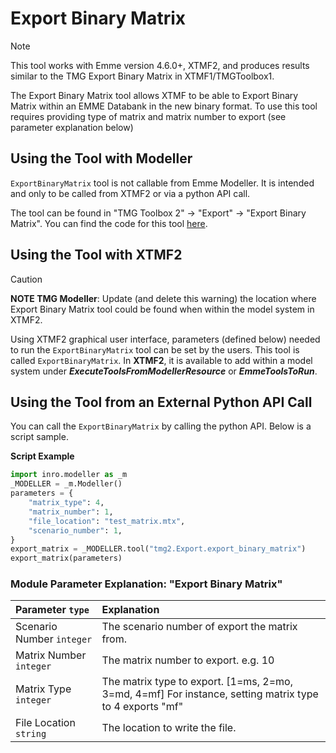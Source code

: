 # **Export Binary Matrix**
> [!NOTE]
>This tool works with Emme version 4.6.0+, XTMF2, and produces results similar to the TMG Export Binary Matrix in XTMF1/TMGToolbox1.

The Export Binary Matrix tool allows XTMF to be able to Export Binary Matrix within an EMME Databank in the new binary format. To use this tool requires providing type of matrix and matrix number to export (see parameter explanation below)

## **Using the Tool with Modeller**
`ExportBinaryMatrix` tool is not callable from Emme Modeller. It is intended and only to be called from XTMF2 or via a python API call.

The tool can be found in "TMG Toolbox 2" -> "Export" -> "Export Binary Matrix". You can
find the code for this tool [here](https://github.com/TravelModellingGroup/TMG.EMME/blob/master/TMG.EMME/TMGToolbox2/src/Export/export_binary_matrix.py).

## **Using the Tool with XTMF2**
> [!CAUTION]
> **NOTE TMG Modeller**: Update (and delete this warning) the location where Export Binary Matrix tool could be found when within the model system in XTMF2.

Using XTMF2 graphical user interface, parameters (defined below) needed to run the `ExportBinaryMatrix` tool can be set by the users. This tool is called `ExportBinaryMatrix`. In **XTMF2**, it is available to add within a model system under ***ExecuteToolsFromModellerResource*** or ***EmmeToolsToRun***.

## **Using the Tool from an External Python API Call**
You can call the `ExportBinaryMatrix` by calling the python API. Below is a script sample.

**Script Example**
```python
import inro.modeller as _m
_MODELLER = _m.Modeller()
parameters = {
    "matrix_type": 4,
    "matrix_number": 1,
    "file_location": "test_matrix.mtx",
    "scenario_number": 1,
}
export_matrix = _MODELLER.tool("tmg2.Export.export_binary_matrix")
export_matrix(parameters)
```

### Module Parameter Explanation: "Export Binary Matrix"

|Parameter `type`|Explanation|
| :----------------------------- | :---------------------------------------------- |
| Scenario Number `integer` |The scenario number of export the matrix from.|
| Matrix Number `integer` |The matrix number to export. e.g. 10|
| Matrix Type `integer` |The matrix type to export. [1=ms, 2=mo, 3=md, 4=mf] For instance, setting matrix type to 4 exports "mf"|
| File Location `string` |The location to write the file.|
